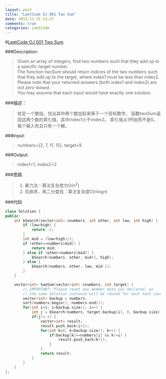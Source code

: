 ```yaml
---
layout: post
title: "LeetCode OJ 001 Two Sum"
date: 2013-11-21 13:27
comments: true
categories: LeetCode
---
```


#[LeetCode OJ 001 Two Sum](http://oj.leetcode.com/problems/two-sum/)

###Description:
>Given an array of integers, find two numbers such that they add up to a specific target number.  
>The function twoSum should return indices of the two numbers such that they add up to the target, where index1 must be less than index2.  
>Please note that your returned answers (both index1 and index2) are *not zero-based*.  
>You may assume that each input would have exactly one solution.

###描述：
>给定一个数组，找出其中两个数加起来等于一个目标数字。
>函数twoSum返回这两个数的索引值，其中index1小于index2。
>索引值从1开始而不是0。
>每个输入有且只有一个解。

###Input:
>numbers={2, 7, 11, 15}, target=9

###Output:
>index1=1, index2=2

###思路
>1. 暴力法：算法复杂度为O(n<sup>2</sup>)
>2. 先排序，再二分查找：算法复杂度O(nlogn)

###代码
```cpp
class Solution {
public:
    int bSearch(vector<int> &numbers, int other, int low, int high) {
        if (low>high) {
            return -1;
        }
        int mid = (low+high)/2;
        if (other==numbers[mid]) {
            return mid;
        } else if (other>numbers[mid]) {
            bSearch(numbers, other, mid+1, high);
        } else {
            bSearch(numbers, other, low, mid-1);
        }
    }

    vector<int> twoSum(vector<int> &numbers, int target) {
        // IMPORTANT: Please reset any member data you declared, as
        // the same Solution instance will be reused for each test case.
        vector<int> backup = numbers;
        sort(numbers.begin(), numbers.end());
        for(int i=0; i<backup.size(); i++) {
            int j = bSearch(numbers, target-backup[i], 0, backup.size()-1);
            if(j!=-1) {
                vector<int> result;
                result.push_back(i+1);
                for(int k=0; k<backup.size(); k++) {
                    if(backup[k]==numbers[j] && k!=i) {
                        result.push_back(k+1);
                    }
                }
                return result;
            }
        }
    }
};
```
